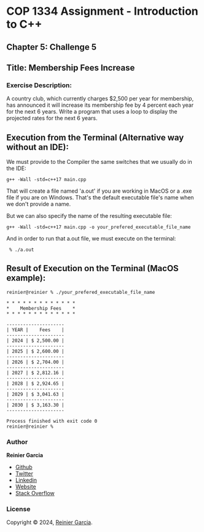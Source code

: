 # COP 1334 Assignment - Introduction to C++

## Chapter 5: Challenge 5

## Title: Membership Fees Increase

### Exercise Description:

A country club, which currently charges $2,500 per year for membership, has announced it will increase its membership fee by 4 percent each year for the next 6 years. Write a program that uses a loop to display the projected rates for the next 6 years.

## Execution from the Terminal (Alternative way without an IDE):

We must provide to the Compiler the same switches that we usually do in the IDE:

```terminal
g++ -Wall -std=c++17 main.cpp
```

That will create a file named 'a.out' if you are working in MacOS or a .exe file if you are on Windows. That's the default executable file's name when we don't provide a name.

But we can also specify the name of the resulting executable file:

```terminal
g++ -Wall -std=c++17 main.cpp -o your_prefered_executable_file_name
```

And in order to run that a.out file, we must execute on the terminal:

```terminal
 % ./a.out
```

## Result of Execution on the Terminal (MacOS example):

```terminal
reinier@reinier % ./your_prefered_executable_file_name

* * * * * * * * * * * * *
*    Membership Fees    *
* * * * * * * * * * * * *

---------------------
| YEAR |    Fees    |
---------------------
| 2024 | $ 2,500.00 |
---------------------
| 2025 | $ 2,600.00 |
---------------------
| 2026 | $ 2,704.00 |
---------------------
| 2027 | $ 2,812.16 |
---------------------
| 2028 | $ 2,924.65 |
---------------------
| 2029 | $ 3,041.63 |
---------------------
| 2030 | $ 3,163.30 |
---------------------

Process finished with exit code 0
reinier@reinier % 
```

### Author

**Reinier Garcia**

* [Github](https://github.com/reymillenium)
* [Twitter](https://twitter.com/ReinierGarciaR)
* [Linkedin](https://www.linkedin.com/in/reiniergarcia/)
* [Website](https://www.reiniergarcia.dev/)
* [Stack Overflow](https://stackoverflow.com/users/9616949/reinier-garcia)

### License

Copyright © 2024, [Reinier Garcia](https://github.com/reymillenium).


